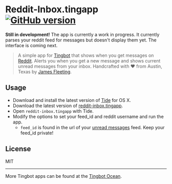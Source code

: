 Reddit-Inbox.tingapp [![GitHub version](https://badge.fury.io/gh/fleeting%2Freddit-inbox.tingapp.svg)](https://badge.fury.io/gh/fleeting%2Freddit-inbox.tingapp)
===========

**Still in development!** The app is currently a work in progress. It currently parses your reddit feed for messages but doesn't display them yet. The interface is coming next.

> A simple app for [Tingbot](http://tingbot.com) that shows when you get messages on [Reddit](https://reddit.com). Alerts you when you get a new message and shows current unread messages from your inbox. Handcrafted with ♥ from Austin, Texas by [James Fleeting](http://twitter.com/fleetingftw).

## Usage

* Download and install the latest version of [Tide](https://github.com/tingbot/tide/releases/) for OS X.
* Download the latest version of [reddit-inbox.tingapp](https://github.com/fleeting/reddit-inbox.tingapp/archive/master.zip).
* Open `reddit-inbox.tingapp` with Tide.
* Modify the options to set your feed_id and reddit username and run the app.
  * `feed_id` is found in the url of your [unread messages](https://www.reddit.com/prefs/feeds/) feed. Keep your feed_id private!

## License

MIT

---

More Tingbot apps can be found at the [Tingbot Ocean](http://ocean.tingbot.com/).
